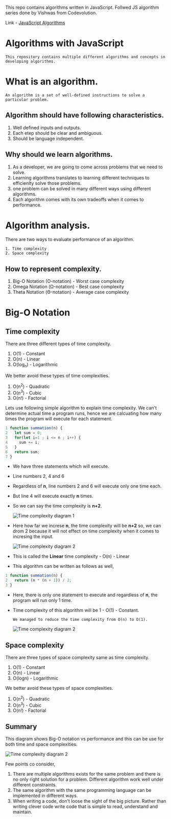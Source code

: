 This repo contains algorithms written in JavaScript.
Follwed JS algorithm series done by Vishwas from Codevolution.

Link - [JavaScript Algorithms](https://www.youtube.com/watch?v=coqQwbDezUA&list=PLC3y8-rFHvwiRYB4-HHKHblh3_bQNJTMa&index=1&ab_channel=Codevolution)

# Algorithms with JavaScript
    This repository contains multiple different algorithms and concepts in developing algorithms.

# What is an algorithm.

    An algorithm is a set of well-defined instructions to solve a particular problem.

## Algorithm should have following characteristics.

1. Well defined inputs and outputs.
2. Each etep should be clear and ambiguous.
3. Should be language independent.

## Why should we learn algorithms.

1. As a developer, we are going to come across problems that we need to solve.
2. Learning algorithms translates to learning different techniques to efficienlty solve those problems.
3. one problem can be solved in many different ways using different algorithms.
4. Each algorithm comes with its own tradeoffs when it comes to performance.

# Algorithm analysis.

There are two ways to evaluate performance of an algorithm.

    1. Time complexity
    2. Space complexity 

## How to represent complexity.

1. Big-O Notation (O-notation) - Worst case complexity
2. Omega Notation (Ω-notation) - Best case complexity
3. Theta Notation (Θ-notation) - Average case complexity

# Big-O Notation

## Time complexity

There are three different types of time complexity.

1. O(1) - Constant
2. O(n) - Linear
3. O(log<sub>n</sub>) - Logarithmic

We better avoid these types of time complexities.

1. O(n<sup>2</sup>) - Quadratic
2. O(n<sup>3</sup>) - Cubic
3. O(n!) - Factorial

Lets use following simple algorithm to explain time complexity.
We can't determine actual time a program runs, hence we are calcuating how many times the program will execute for each statement.

```javascript
1 function summation(n) {
2   let sum = 0;
3   for(let i=1 ; i <= n ; i++) {
4     sum += i;
5   }
6   return sum;
7 }
```

- We have three statements which will execute.
- Line numbers 2, 4 and 6
- Regardless of **n**, line numbers 2 and 6 will execute only one time each.
- But line 4 will execute exactly **n** times.
- So we can say the time complexity is **n+2**.


  ![Time complexity diagram 1](https://res.cloudinary.com/dinusha/image/upload/v1657600215/Github%20MD%20images/Screenshot_2022-07-12_at_10.00.00.png)

- Here how far we increse **n**, the time complexity will be **n+2** so, we can drom 2 because it will not effect on time complexity when it comes to incresing the input.

  ![Time complexity diagram 2](https://res.cloudinary.com/dinusha/image/upload/c_scale,w_250/v1657600434/Github%20MD%20images/Screenshot_2022-07-12_at_10.03.39.png)

- This is called the **Linear** time complexity - O(n) - Linear

- This algorithm can be written as follows as well,

```javascript
1 function summation(n) {
2   return (n * (n + 1)) / 2;
3 }
```

- Here, there is only one statement to execute and regardless of **n**, the program will run only 1 time.
- Time complexity of this algorithm will be 1 - O(1) - Constant.

      We managed to reduce the time complexity from O(n) to O(1).


  ![Time complexity diagram 2](https://res.cloudinary.com/dinusha/image/upload/c_scale,w_550/v1657601389/Github%20MD%20images/Screenshot_2022-07-12_at_10.19.23.png)


## Space complexity

There are three types of space complexity same as time complexity.

1. O(1) - Constant
2. O(n) - Linear
3. O(logn) - Logarithmic

We better avoid these types of space complexities.

1. O(n<sup>2</sup>) - Quadratic
2. O(n<sup>3</sup>) - Cubic
3. O(n!) - Factorial

## Summary

This diagram shows Big-O notation vs performance and this can be use for both time and space complexities.

![Time complexity diagram 2](https://res.cloudinary.com/dinusha/image/upload/c_scale,w_550/v1657602183/Github%20MD%20images/Screenshot_2022-07-12_at_10.28.04.png)

Few points co consider,

1. There are multiple algorithms exists for the same problem and there is no only right solution for a problem. Different algorithm work well under different constraints.
2. The same algorithm with the same programming language can be implemented in different ways.
3. When writing a code, don't loose the sight of the big picture. Rather than writing clever code write code that is simple to read, understand and maintain.